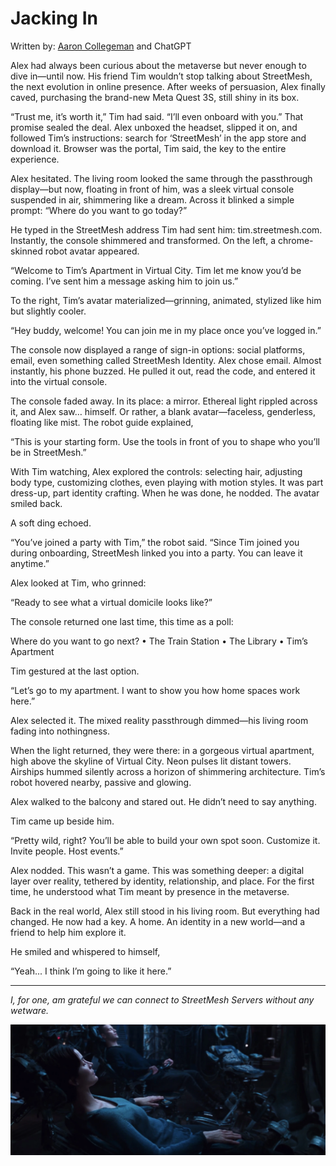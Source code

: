# Jacking In

Written by: [Aaron Collegeman](https://github.com/collegeman) and ChatGPT

Alex had always been curious about the metaverse but never enough to dive in—until now. His friend Tim wouldn’t stop talking about StreetMesh, the next evolution in online presence. After weeks of persuasion, Alex finally caved, purchasing the brand-new Meta Quest 3S, still shiny in its box.

“Trust me, it’s worth it,” Tim had said. “I’ll even onboard with you.” That promise sealed the deal. Alex unboxed the headset, slipped it on, and followed Tim’s instructions: search for ‘StreetMesh’ in the app store and download it. Browser was the portal, Tim said, the key to the entire experience.

Alex hesitated. The living room looked the same through the passthrough display—but now, floating in front of him, was a sleek virtual console suspended in air, shimmering like a dream. Across it blinked a simple prompt:
“Where do you want to go today?”

He typed in the StreetMesh address Tim had sent him: tim.streetmesh.com. Instantly, the console shimmered and transformed. On the left, a chrome-skinned robot avatar appeared.

“Welcome to Tim’s Apartment in Virtual City. Tim let me know you’d be coming. I’ve sent him a message asking him to join us.”

To the right, Tim’s avatar materialized—grinning, animated, stylized like him but slightly cooler.

“Hey buddy, welcome! You can join me in my place once you’ve logged in.”

The console now displayed a range of sign-in options: social platforms, email, even something called StreetMesh Identity. Alex chose email. Almost instantly, his phone buzzed. He pulled it out, read the code, and entered it into the virtual console.

The console faded away. In its place: a mirror. Ethereal light rippled across it, and Alex saw… himself. Or rather, a blank avatar—faceless, genderless, floating like mist.
The robot guide explained,

“This is your starting form. Use the tools in front of you to shape who you’ll be in StreetMesh.”

With Tim watching, Alex explored the controls: selecting hair, adjusting body type, customizing clothes, even playing with motion styles. It was part dress-up, part identity crafting.
When he was done, he nodded. The avatar smiled back.

A soft ding echoed.

“You’ve joined a party with Tim,” the robot said. “Since Tim joined you during onboarding, StreetMesh linked you into a party. You can leave it anytime.”

Alex looked at Tim, who grinned:

“Ready to see what a virtual domicile looks like?”

The console returned one last time, this time as a poll:

Where do you want to go next?
	•	The Train Station
	•	The Library
	•	Tim’s Apartment

Tim gestured at the last option.

“Let’s go to my apartment. I want to show you how home spaces work here.”

Alex selected it. The mixed reality passthrough dimmed—his living room fading into nothingness.

When the light returned, they were there: in a gorgeous virtual apartment, high above the skyline of Virtual City. Neon pulses lit distant towers. Airships hummed silently across a horizon of shimmering architecture. Tim’s robot hovered nearby, passive and glowing.

Alex walked to the balcony and stared out. He didn’t need to say anything.

Tim came up beside him.

“Pretty wild, right? You’ll be able to build your own spot soon. Customize it. Invite people. Host events.”

Alex nodded. This wasn’t a game. This was something deeper: a digital layer over reality, tethered by identity, relationship, and place. For the first time, he understood what Tim meant by presence in the metaverse.

Back in the real world, Alex still stood in his living room. But everything had changed. He now had a key. A home. An identity in a new world—and a friend to help him explore it.

He smiled and whispered to himself,

“Yeah... I think I’m going to like it here.”

---

*I, for one, am grateful we can connect to StreetMesh Servers without any wetware.*

![Connected to the Matrix](/Assets/Trinity_Neo_Jacked_in.webp)



